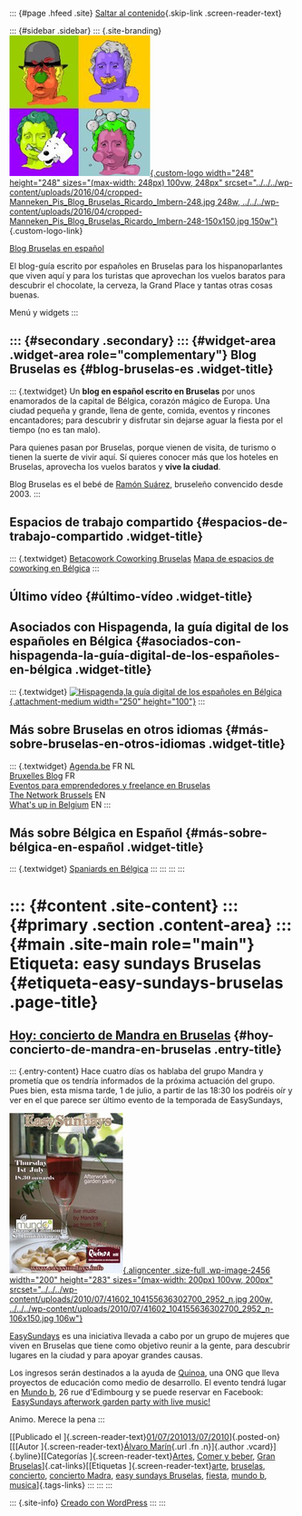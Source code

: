 ::: {#page .hfeed .site}
[Saltar al contenido](index.html#content){.skip-link
.screen-reader-text}

::: {#sidebar .sidebar}
::: {.site-branding}
[![](../../../wp-content/uploads/2016/04/cropped-Manneken_Pis_Blog_Bruselas_Ricardo_Imbern-248.jpg){.custom-logo
width="248" height="248" sizes="(max-width: 248px) 100vw, 248px"
srcset="../../../wp-content/uploads/2016/04/cropped-Manneken_Pis_Blog_Bruselas_Ricardo_Imbern-248.jpg 248w, ../../../wp-content/uploads/2016/04/cropped-Manneken_Pis_Blog_Bruselas_Ricardo_Imbern-248-150x150.jpg 150w"}](../../../index.html){.custom-logo-link}

[Blog Bruselas en español](../../../index.html)

El blog-guía escrito por españoles en Bruselas para los hispanoparlantes
que viven aquí y para los turistas que aprovechan los vuelos baratos
para descubrir el chocolate, la cerveza, la Grand Place y tantas otras
cosas buenas.

Menú y widgets
:::

::: {#secondary .secondary}
::: {#widget-area .widget-area role="complementary"}
Blog Bruselas es {#blog-bruselas-es .widget-title}
----------------

::: {.textwidget}
Un **blog en español escrito en Bruselas** por unos enamorados de la
capital de Bélgica, corazón mágico de Europa. Una ciudad pequeña y
grande, llena de gente, comida, eventos y rincones encantadores; para
descubrir y disfrutar sin dejarse aguar la fiesta por el tiempo (no es
tan malo).

Para quienes pasan por Bruselas, porque vienen de visita, de turismo o
tienen la suerte de vivir aquí. Sí quieres conocer más que los hoteles
en Bruselas, aprovecha los vuelos baratos y **vive la ciudad**.

Blog Bruselas es el bebé de [Ramón Suárez](http://www.ramonsuarez.com),
bruseleño convencido desde 2003.
:::

Espacios de trabajo compartido {#espacios-de-trabajo-compartido .widget-title}
------------------------------

::: {.textwidget}
[Betacowork Coworking Bruselas](http://www.betacowork.com) [Mapa de
espacios de coworking en Bélgica](http://coworkingbelgium.com)
:::

Último vídeo {#último-vídeo .widget-title}
------------

Asociados con Hispagenda, la guía digital de los españoles en Bélgica {#asociados-con-hispagenda-la-guía-digital-de-los-españoles-en-bélgica .widget-title}
---------------------------------------------------------------------

::: {.textwidget}
[![Hispagenda,la guía digital de los españoles en
Bélgica](../../../wp-content/uploads/2010/04/Hispagenda-250px.gif "Hispagenda, la guía digital de los españoles en Bélgica"){.attachment-medium
width="250" height="100"}](http://www.hispagenda.com)
:::

Más sobre Bruselas en otros idiomas {#más-sobre-bruselas-en-otros-idiomas .widget-title}
-----------------------------------

::: {.textwidget}
[Agenda.be](http://www.agenda.be) FR NL\
[Bruxelles Blog](http://www.bxlblog.be/) FR\
[Eventos para emprendedores y freelance en
Bruselas](http://www.betacowork.com/events/)\
[The Network
Brussels](http://groups.yahoo.com/group/TheNetworkBrussels/) EN\
[What\'s up in Belgium](http://www.whatsupin.be/) EN
:::

Más sobre Bélgica en Español {#más-sobre-bélgica-en-español .widget-title}
----------------------------

::: {.textwidget}
[Spaniards en Bélgica](http://www.spaniards.es/paises/belgica)
:::
:::
:::
:::

::: {#content .site-content}
::: {#primary .section .content-area}
::: {#main .site-main role="main"}
Etiqueta: easy sundays Bruselas {#etiqueta-easy-sundays-bruselas .page-title}
===============================

[Hoy: concierto de Mandra en Bruselas](../../../index.html?p=2453) {#hoy-concierto-de-mandra-en-bruselas .entry-title}
------------------------------------------------------------------

::: {.entry-content}
Hace cuatro días os hablaba del grupo Mandra y prometía que os tendría
informados de la próxima actuación del grupo. Pues bien, esta misma
tarde, 1 de julio, a partir de las 18:30 los podréis oír y ver en el que
parece ser último evento de la temporada de EasySundays,

[![](../../../wp-content/uploads/2010/07/41602_104155636302700_2952_n.jpg){.aligncenter
.size-full .wp-image-2456 width="200" height="283"
sizes="(max-width: 200px) 100vw, 200px"
srcset="../../../wp-content/uploads/2010/07/41602_104155636302700_2952_n.jpg 200w, ../../../wp-content/uploads/2010/07/41602_104155636302700_2952_n-106x150.jpg 106w"}](http://www.blogbruselas.com/2010/07/concierto-mandra-bruselas-easy-sundays.html/41602_104155636302700_2952_n)

[EasySundays](http://www.easysundays.info/) es una iniciativa llevada a
cabo por un grupo de mujeres que viven en Bruselas que tiene como
objetivo reunir a la gente, para descubrir lugares en la ciudad y para
apoyar grandes causas.

Los ingresos serán destinados a la ayuda de
[Quinoa](http://www.quinoa.be/), una ONG que lleva proyectos de
educación como medio de desarrollo. El evento tendrá lugar en [Mundo
b](http://www.mundo-b.org/fr/objectifs.html), 26 rue d'Edimbourg y se
puede reservar en Facebook:  [EasySundays afterwork garden party with
live
music!](http://www.facebook.com/event.php?eid=104155636302700#!/event.php?eid=104155636302700&ref=ts)

Animo. Merece la pena
:::

[[Publicado el
]{.screen-reader-text}[01/07/201013/07/2010](../../../index.html?p=2453)]{.posted-on}[[[Autor
]{.screen-reader-text}[Álvaro Marín](../../../index.html?author=4){.url
.fn .n}]{.author .vcard}]{.byline}[[Categorías
]{.screen-reader-text}[Artes](../../category/artes/index.html), [Comer y
beber](../../category/comer-y-beber/index.html), [Gran
Bruselas](../../category/gran-bruselas/index.html)]{.cat-links}[[Etiquetas
]{.screen-reader-text}[arte](../arte/index.html),
[bruselas](../bruselas/index.html),
[concierto](../concierto/index.html), [concierto
Madra](../concierto-madra/index.html), [easy sundays
Bruselas](index.html), [fiesta](../fiesta/index.html), [mundo
b](../mundo-b/index.html), [musica](../musica/index.html)]{.tags-links}
:::
:::
:::

::: {.site-info}
[Creado con WordPress](https://es.wordpress.org/)
:::
:::
